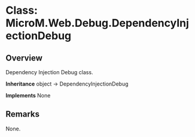 # Class: MicroM.Web.Debug.DependencyInjectionDebug
## Overview
Dependency Injection Debug class.

**Inheritance**
object -> DependencyInjectionDebug

**Implements**
None

## Remarks
None.

